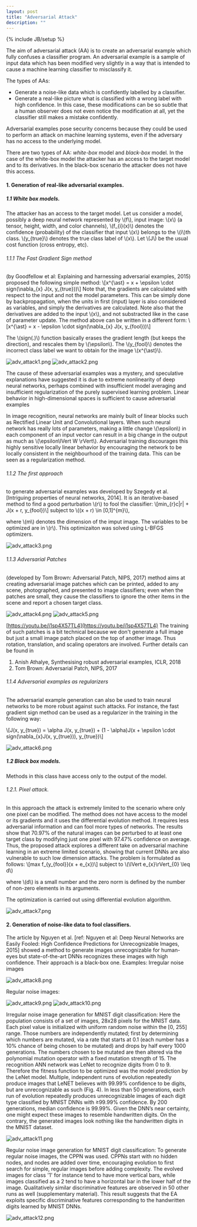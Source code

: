 ```yaml
---
layout: post
title: "Adversarial Attack"
description: ""
---
```

{% include JB/setup %}

The aim of adversarial attack (AA) is to create an adversarial example which fully confuses a classifier program.
An adversarial example is a sample of input data which has been modified very slightly in a way that is intended to cause a machine learning classifier to misclassify it.


The types of AAs:
* Generate a noise-like data which is confidently labelled by a classifier.
* Generate a real-like picture what is classified with a wrong label with high confidence. In this case, these modifications can be so subtle that a human observer does not even notice the modification at all, yet the classifier still makes a mistake confidently.

Adversarial examples pose security concerns because they could be used to perform an attack on machine learning systems, even if the adversary has no access to the underlying model.

There are two types of AA: *white-box* model and *black-box* model. 
In the case of the white-box model the attacker has an access to the target model and to its derivatives. In the black-box scenario the attacker does not have this access.

#### 1. Generation of real-like adversarial examples.

##### 1.1 White box models.

The attacker has an access to the target model.
Let us consider a model, possibly a deep neural network represented by \\(f\\), input image: \\(x\\) (a tensor, height, width, and color channels), \\(f_{i}(x)\\) denotes the confidence (probability) of the classifier that input \\(x\\) belongs to the \\(i\\)th class. \\(y_{true}\\) denotes the true class label of \\(x\\). Let \\(J\\) be the usual cost function (cross entropy, etc).

###### 1.1.1 The Fast Gradient Sign method

(by Goodfellow et al: Explaining and harnessing adversarial examples, 2015) proposed the following simple method:
\\[x^{\ast} = x + \epsilon \cdot sign(\nabla_{x} J(x, y_{true}))\\]
Note that, the gradients are calculated with respect to the input and not the model parameters. This can be simply done by backpropagation, when the units in  first (input) layer is also considered as variables, and simply the derivatives are calculated. Note also that the derivatives are added to the input \\(x\\), and not substracted like in the case of parameter update.
The method above can be written in a different form:
\\[x^{\ast} = x - \epsilon \cdot sign(\nabla_{x} J(x, y_{fool}))\\]

The \\(sign(.)\\) function basically erases the gradient length (but keeps the direction), and rescales them by \\(\epsilon\\). The \\(y_{fool}\\) denotes the incorrect class label we want to obtain for the image \\(x^{\ast}\\).

![adv_attack1.png](./images/adv_attack1.png)
![adv_attack2.png](./images/adv_attack2.png)

The cause of these adversarial examples was a mystery, and speculative explanations have suggested it is due to extreme nonlinearity of deep neural networks, perhaps combined with insufficient model averaging and insufficient regularization of the purely supervised learning problem. Linear behavior in high-dimensional spaces is sufficient to cause adversarial examples

In image recognition, neural networks are mainly built of linear blocks such as Rectified Linear Unit and Convolutional layers. When such neural network has really lots of parameters, making a little change \\(\epsilon\\) in each component of an input vector can result in a big change in the output as much as \\(\epsilon\lVert W \rVert\\). Adversarial training discourages this highly sensitive locally linear behavior by encouraging the network to be locally consistent in the neighbourhood of the training data. This can be seen as a regularization method.

###### 1.1.2 The first approach

to generate adversarial examples was developed by Szegedy et al. [Intriguing properties of neural networks, 2014]. It is an iterative-based method to find a good perturbation \\(r\\) to fool the classifier:
\\[min_{r}c|r| + J(x + r, y_{fool})\\]
subject to \\((x + r) \in [0,1]^{m}\\),

where \\(m\\) denotes the dimension of the imput image. The variables to be optimized are in \\(r\\). This optimizaiton was solved using L-BFGS optimizers.

![adv_attack3.png](./images/adv_attack3.png)

###### 1.1.3 Adversarial Patches

(developed by Tom Brown: Adversarial Patch, NIPS, 2017) method aims at creating adversarial image patches which can be printed, added to any scene, photographed, and presented to image classifiers; even when the patches are small, they cause the classifiers to ignore the other items in the scene and report a chosen target class.

![adv_attack4.png](./images/adv_attack4.png)
![adv_attack5.png](./images/adv_attack5.png)

[https://youtu.be/i1sp4X57TL4](https://youtu.be/i1sp4X57TL4)
The training of such patches is a bit technical because we don't generate a full image but just a small image patch placed on the top of another image. Thus rotation, translation, and scaling operators are involved. Further details can be found in 

1. Anish Athalye, Synthesising robust adversarial examples, ICLR, 2018
2. Tom Brown: Adversarial Patch, NIPS, 2017


###### 1.1.4 Adversarial examples as regularizers

The adversarial example generation can also be used to train neural networks to be more robust against such attacks. For instance, the fast gradient sign method can be used as a regularizer in the training in the following way:

\\[J(x, y_{true}) = \alpha J(x, y_{true}) + (1 - \alpha)J(x + \epsilon \сdot sign(\nabla_{x}J(x, y_{true})), y_{true})\\]

![adv_attack6.png](./images/adv_attack6.png)

##### 1.2 Black box models.

Methods in this class have access only to the output of the model.

###### 1.2.1. Pixel attack.

In this approach the attack is extremely limited to the scenario where only one pixel can be modified. The method does not have access to the model or its gradients and it uses the differential evolution method. It requires less adversarial information and can fool more types of networks. The results show that 70.97% of the natural images can be perturbed to at least one target class by modifying just one pixel with 97.47% confidence on average. Thus, the proposed attack explores a different take on adversarial machine learning in an extreme limited scenario, showing that current DNNs are also vulnerable to such low dimension attacks.
The problem is formulated as follows:
\\[max f_{y_{fool}}(x + e_{x})\\]
subject to \\(\lVert e_{x}\rVert_{0} \leq d\\)

where \\(d\\) is a small number and the zero norm is defined by the number of non-zero elements in its arguments. 

The optimization is carried out using differential evolution algorithm.

![adv_attack7.png](./images/adv_attack7.png)

#### 2. Generation of noise-like data to fool classifiers.

The article by Nguyen et al. [ref: Nguyen et al: Deep Neural Networks are Easily Fooled: High Confidence Predictions for Unrecognizable Images, 2015] showed a method to generate images unrecognizable for human-eyes but state-of-the-art DNNs recognizes these images with high confidence. Their approach is a black-box one.
Examples:
Irregular noise images

![adv_attack8.png](./images/adv_attack8.png)

Regular noise images:

![adv_attack9.png](./images/adv_attack9.png)
![adv_attack10.png](./images/adv_attack10.png)

Irregular noise image generation for MNIST digit classification:
Here the population consists of a set of images, 28x28 pixels for the MNIST data. Each pixel value is initialized with uniform random noise within the [0, 255] range. Those numbers are independently mutated; first by determining which numbers are mutated, via a rate that starts at 0.1 (each number has a 10% chance of being chosen to be mutated) and drops by half every 1000 generations. The numbers chosen to be mutated are then altered via the polynomial mutation operator with a fixed mutation strength of 15.
The recognition ANN network was LeNet to recognize digits from 0 to 9. Therefore the fitness function to be optimized was the model prediction by the LeNet model. 
Multiple, independent runs of evolution repeatedly produce images that LeNET believes with 99.99% confidence to be digits, but are unrecognizable as such (Fig. 4). In less than 50 generations, each run of evolution repeatedly produces unrecognizable images of each digit type classified by MNIST DNNs with ≥99.99% confidence. By 200 generations, median confidence is 99.99%. Given the DNN’s near certainty, one might expect these images to resemble handwritten digits. On the contrary, the generated images look nothing like the handwritten digits in the MNIST dataset.

![adv_attack11.png](./images/adv_attack11.png)


Regular noise image generation for MNIST digit classification:
To generate regular noise images, the CPPN was used. CPPNs start with no hidden nodes, and nodes are added over time, encouraging evolution to first search for simple, regular images before adding complexity.
The evolved images for class '1' for instance tend to have more vertical bars, while images classified as a 2 tend to have a horizontal bar in the lower half of the image. Qualitatively similar discriminative features are observed in 50 other runs as well (supplementary material). This result suggests that the EA exploits specific discriminative features corresponding to the handwritten digits learned by MNIST DNNs.

![adv_attack12.png](./images/adv_attack12.png)